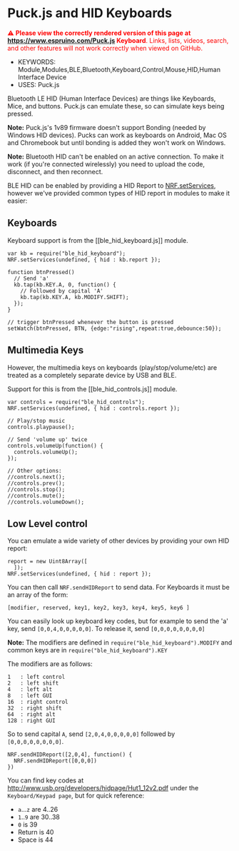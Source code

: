 <!--- Copyright (c) 2016 Gordon Williams, Pur3 Ltd. See the file LICENSE for copying permission. -->
Puck.js and HID Keyboards
=========================

<span style="color:red">:warning: **Please view the correctly rendered version of this page at https://www.espruino.com/Puck.js Keyboard**. Links, lists, videos, search, and other features will not work correctly when viewed on GitHub.</span>

* KEYWORDS: Module,Modules,BLE,Bluetooth,Keyboard,Control,Mouse,HID,Human Interface Device
* USES: Puck.js

Bluetooth LE HID (Human Interface Devices) are things like Keyboards, Mice,
and buttons. Puck.js can emulate these, so can simulate keys being pressed.

**Note:** Puck.js's 1v89 firmware doesn't support Bonding (needed by Windows HID devices). Pucks can work as keyboards on Android, Mac OS and Chromebook but until bonding is added they won't work on Windows.

**Note:** Bluetooth HID can't be enabled on an active connection. To make it work (if you're connected wirelessly) you need to upload the code, disconnect, and then reconnect.

BLE HID can be enabled by providing a HID Report to [NRF.setServices](/Reference#l_NRF_setServices),
however we've provided common types of HID report in modules to make it easier:


Keyboards
---------

Keyboard support is from the [[ble_hid_keyboard.js]] module.

```
var kb = require("ble_hid_keyboard");
NRF.setServices(undefined, { hid : kb.report });

function btnPressed() 
  // Send 'a'
  kb.tap(kb.KEY.A, 0, function() {
    // Followed by capital 'A'
    kb.tap(kb.KEY.A, kb.MODIFY.SHIFT);
  });
}

// trigger btnPressed whenever the button is pressed
setWatch(btnPressed, BTN, {edge:"rising",repeat:true,debounce:50});
```


Multimedia Keys
---------------

However, the multimedia keys on keyboards (play/stop/volume/etc) are treated
as a completely separate device by USB and BLE.

Support for this is from the [[ble_hid_controls.js]] module.

```
var controls = require("ble_hid_controls");
NRF.setServices(undefined, { hid : controls.report });

// Play/stop music
controls.playpause();

// Send 'volume up' twice
controls.volumeUp(function() {
  controls.volumeUp();
});

// Other options:
//controls.next();
//controls.prev();
//controls.stop();
//controls.mute();
//controls.volumeDown();
```


Low Level control
------------------

You can emulate a wide variety of other devices by providing your own HID report:

```
report = new Uint8Array([
  ]);
NRF.setServices(undefined, { hid : report });  
```

You can then call `NRF.sendHIDReport` to send data. For Keyboards it must be an array of the form:

```
[modifier, reserved, key1, key2, key3, key4, key5, key6 ]
```

You can easily look up keyboard key codes, but for example
to send the 'a' key, send `[0,0,4,0,0,0,0,0]`. To release
it, send `[0,0,0,0,0,0,0,0]`

**Note:** The modifiers are defined in `require("ble_hid_keyboard").MODIFY` and
common keys are in `require("ble_hid_keyboard").KEY`

The modifiers are as follows:

```
1   : left control
2   : left shift
4   : left alt
8   : left GUI
16  : right control
32  : right shift
64  : right alt
128 : right GUI
```

So to send capital `A`, send `[2,0,4,0,0,0,0,0]` followed by `[0,0,0,0,0,0,0,0]`.

```
NRF.sendHIDReport([2,0,4], function() {
  NRF.sendHIDReport([0,0,0])
})
```

You can find key codes at http://www.usb.org/developers/hidpage/Hut1_12v2.pdf
under the `Keyboard/Keypad page`, but for quick reference:

* `a`...`z` are 4..26
* `1`..`9` are 30..38
* `0` is 39
* Return is 40
* Space is 44
